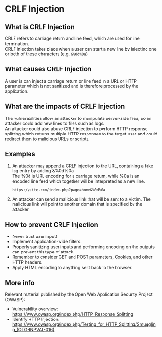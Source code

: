 # CRLF Injection

## What is CRLF Injection
CRLF refers to carriage return and line feed, which are used for line termination.\
CRLF injection takes place when a user can start a new line by injecting one or both of these characters (e.g. `&%0d%0a`).

## What causes CRLF Injection
A user is can inject a carriage return or line feed in a URL or HTTP parameter which is not sanitized and is therefore processed by the application.

## What are the impacts of CRLF Injection
The vulnerabilities allow an attacker to manipulate server-side files, so an attacker could add new lines to files such as logs.\
An attacker could also abuse CRLF injection to perform HTTP response splitting which returns multiple HTTP responses to the target user and could redirect them to malicious URLs or scripts.

## Examples

1. An attacker may append a CRLF injection to the URL, containing a fake log entry by adding &%0d%0a.\
   The %0d is URL encoding for a carriage return, while %0a is an encoded line feed which together will be interpreted as a new line.

   ```
   https://site.com/index.php?page=home&%0d%0a
   ```

2. An attacker can send a malicious link that will be sent to a victim.
   The malicious link will point to another domain that is specified by the attacker.

## How to prevent CRLF Injection

- Never trust user input!
- Implement application-wide filters.
- Properly sanitizing user inputs and performing encoding on the outputs can prevent this type of attack.
- Remember to consider GET and POST parameters, Cookies, and other HTTP headers.
- Apply HTML encoding to anything sent back to the browser.

## More info

Relevant material published by the Open Web Application Security Project (OWASP):

- Vulnerability overview: https://www.owasp.org/index.php/HTTP_Response_Splitting
- Identify HTTP Injection: https://www.owasp.org/index.php/Testing_for_HTTP_Splitting/Smuggling_(OTG-INPVAL-016)
